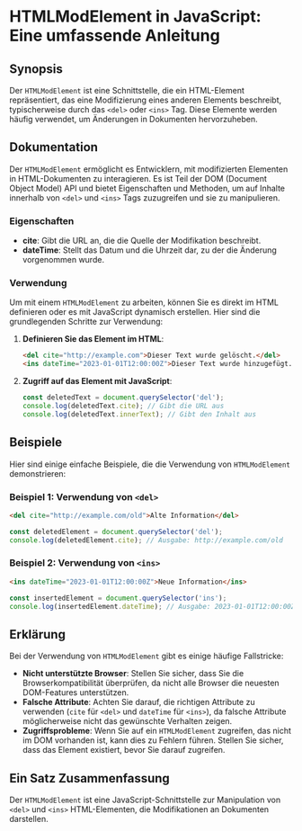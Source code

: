 <!--
Meta Description: # HTMLModElement in JavaScript: Eine umfassende Anleitung ## Synopsis Der `HTMLModElement` ist eine Schnittstelle, die ein HTML-Element repräsentiert,...
Meta Keywords: die, del, ins, sie, htmlmodelement
-->

# HTMLModElement in JavaScript: Eine umfassende Anleitung

## Synopsis
Der `HTMLModElement` ist eine Schnittstelle, die ein HTML-Element repräsentiert, das eine Modifizierung eines anderen Elements beschreibt, typischerweise durch das `<del>` oder `<ins>` Tag. Diese Elemente werden häufig verwendet, um Änderungen in Dokumenten hervorzuheben.

## Dokumentation
Der `HTMLModElement` ermöglicht es Entwicklern, mit modifizierten Elementen in HTML-Dokumenten zu interagieren. Es ist Teil der DOM (Document Object Model) API und bietet Eigenschaften und Methoden, um auf Inhalte innerhalb von `<del>` und `<ins>` Tags zuzugreifen und sie zu manipulieren.

### Eigenschaften
- **cite**: Gibt die URL an, die die Quelle der Modifikation beschreibt.
- **dateTime**: Stellt das Datum und die Uhrzeit dar, zu der die Änderung vorgenommen wurde.

### Verwendung
Um mit einem `HTMLModElement` zu arbeiten, können Sie es direkt im HTML definieren oder es mit JavaScript dynamisch erstellen. Hier sind die grundlegenden Schritte zur Verwendung:

1. **Definieren Sie das Element im HTML**:
   ```html
   <del cite="http://example.com">Dieser Text wurde gelöscht.</del>
   <ins dateTime="2023-01-01T12:00:00Z">Dieser Text wurde hinzugefügt.</ins>
   ```

2. **Zugriff auf das Element mit JavaScript**:
   ```javascript
   const deletedText = document.querySelector('del');
   console.log(deletedText.cite); // Gibt die URL aus
   console.log(deletedText.innerText); // Gibt den Inhalt aus
   ```

## Beispiele
Hier sind einige einfache Beispiele, die die Verwendung von `HTMLModElement` demonstrieren:

### Beispiel 1: Verwendung von `<del>`
```html
<del cite="http://example.com/old">Alte Information</del>
```
```javascript
const deletedElement = document.querySelector('del');
console.log(deletedElement.cite); // Ausgabe: http://example.com/old
```

### Beispiel 2: Verwendung von `<ins>`
```html
<ins dateTime="2023-01-01T12:00:00Z">Neue Information</ins>
```
```javascript
const insertedElement = document.querySelector('ins');
console.log(insertedElement.dateTime); // Ausgabe: 2023-01-01T12:00:00Z
```

## Erklärung
Bei der Verwendung von `HTMLModElement` gibt es einige häufige Fallstricke:

- **Nicht unterstützte Browser**: Stellen Sie sicher, dass Sie die Browserkompatibilität überprüfen, da nicht alle Browser die neuesten DOM-Features unterstützen.
- **Falsche Attribute**: Achten Sie darauf, die richtigen Attribute zu verwenden (`cite` für `<del>` und `dateTime` für `<ins>`), da falsche Attribute möglicherweise nicht das gewünschte Verhalten zeigen.
- **Zugriffsprobleme**: Wenn Sie auf ein `HTMLModElement` zugreifen, das nicht im DOM vorhanden ist, kann dies zu Fehlern führen. Stellen Sie sicher, dass das Element existiert, bevor Sie darauf zugreifen.

## Ein Satz Zusammenfassung
Der `HTMLModElement` ist eine JavaScript-Schnittstelle zur Manipulation von `<del>` und `<ins>` HTML-Elementen, die Modifikationen an Dokumenten darstellen.